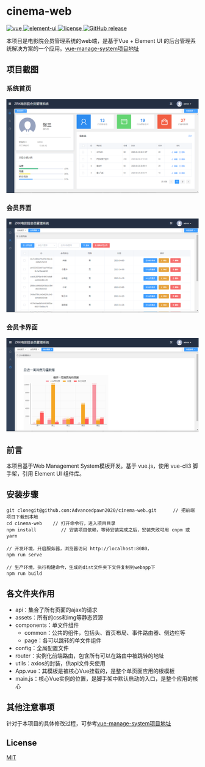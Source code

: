 # cinema-web

<a href="https://github.com/vuejs/vue">
    <img src="https://img.shields.io/badge/vue-2.6.10-brightgreen.svg" alt="vue">
  </a>
  <a href="https://github.com/ElemeFE/element">
    <img src="https://img.shields.io/badge/element--ui-2.8.2-brightgreen.svg" alt="element-ui">
  </a>
  <a href="https://github.com/Advancedpawn2020/cinema-web/blob/master/LICENSE">
    <img src="https://img.shields.io/github/license/mashape/apistatus.svg" alt="license">
  </a>
  <a href="https://github.com/Advancedpawn2020/cinema-web/releases">
    <img src="https://img.shields.io/github/release/Advancedpawn2020/cinema-web.svg" alt="GitHub release">
  </a>

本项目是电影院会员管理系统的web端，是基于Vue + Element UI 的后台管理系统解决方案的一个应用。[vue-manage-system项目地址](https://lin-xin.gitee.io/example/work/)

## 项目截图

### 系统首页

![Image text](https://github.com/Advancedpawn2020/cinema/blob/master/src/main/webapp/projectimg/interface1.png?raw=true)

### 会员界面

![Image text](https://github.com/Advancedpawn2020/cinema/blob/master/src/main/webapp/projectimg/interface2.png?raw=true)

### 会员卡界面

![Image text](https://github.com/Advancedpawn2020/cinema/blob/master/src/main/webapp/projectimg/interface3.png?raw=true)


## 前言

本项目基于Web Management System模板开发。基于 vue.js，使用 vue-cli3 脚手架，引用 Element UI 组件库。

## 安装步骤

```
git clonegit@github.com:Advancedpawn2020/cinema-web.git      // 把前端项目下载到本地
cd cinema-web    // 打开命令行，进入项目目录
npm install         // 安装项目依赖，等待安装完成之后，安装失败可用 cnpm 或 yarn

// 开发环境，开启服务器，浏览器访问 http://localhost:8080，
npm run serve

// 生产环境，执行构建命令，生成的dist文件夹下文件复制到webapp下
npm run build
```
## 各文件夹作用
* api：集合了所有页面的ajax的请求
* assets：所有的css和img等静态资源
* components：单文件组件
   * common：公共的组件，包括头、首页布局、事件路由器、侧边栏等
   * page：各可以跳转的单文件组件
* config：全局配置文件
* router：实例化前端路由，包含所有可以在路由中被跳转的地址
* utils：axios的封装，供api文件夹使用
* App.vue：其模板是被核心Vue挂载的，是整个单页面应用的根模板
* main.js：核心Vue实例的位置，是脚手架中默认启动的入口，是整个应用的核心

## 其他注意事项
针对于本项目的具体修改过程，可参考[vue-manage-system项目地址](https://lin-xin.gitee.io/example/work/)


## License

[MIT](https://github.com/Advancedpawn2020/cinema-web/blob/master/LICENSE)
